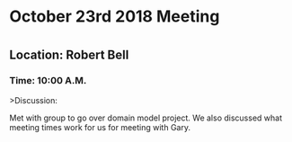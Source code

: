 <h1>October 23rd 2018 Meeting<h1>
<h2>Location: Robert Bell</h2>
<h3>Time: 10:00 A.M.</h3>
>Discussion:
<p>Met with group to go over domain model project. We also discussed what meeting times work for us for meeting with Gary.</p>
